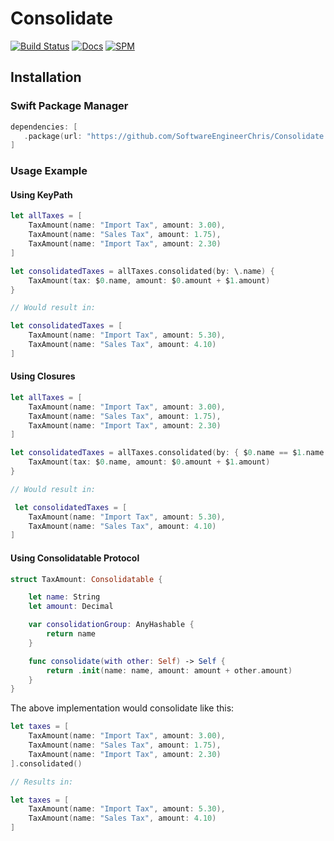 # Consolidate

[![Build Status](https://app.bitrise.io/app/2401d8d24819bc28/status.svg?token=rpSxCpEdigqkV5zTb-dRog)](https://app.bitrise.io/app/2401d8d24819bc28)
[![Docs](https://softwareengineerchris.github.io/Consolidate/badge.svg)](https://softwareengineerchris.github.io/Consolidate)
[![SPM](https://img.shields.io/badge/SPM-Supported-informational)](#)

## Installation

### Swift Package Manager
```swift
dependencies: [
   .package(url: "https://github.com/SoftwareEngineerChris/Consolidate.git", from: "1.0.0")
]
```

### Usage Example

#### Using KeyPath

```swift
let allTaxes = [
    TaxAmount(name: "Import Tax", amount: 3.00),
    TaxAmount(name: "Sales Tax", amount: 1.75),
    TaxAmount(name: "Import Tax", amount: 2.30)
]

let consolidatedTaxes = allTaxes.consolidated(by: \.name) {
    TaxAmount(tax: $0.name, amount: $0.amount + $1.amount)
}

// Would result in:

let consolidatedTaxes = [
    TaxAmount(name: "Import Tax", amount: 5.30),
    TaxAmount(name: "Sales Tax", amount: 4.10)
]
```

#### Using Closures

```swift
let allTaxes = [
    TaxAmount(name: "Import Tax", amount: 3.00),
    TaxAmount(name: "Sales Tax", amount: 1.75),
    TaxAmount(name: "Import Tax", amount: 2.30)
]

let consolidatedTaxes = allTaxes.consolidated(by: { $0.name == $1.name }) {
    TaxAmount(tax: $0.name, amount: $0.amount + $1.amount)
}

// Would result in:

 let consolidatedTaxes = [
    TaxAmount(name: "Import Tax", amount: 5.30),
    TaxAmount(name: "Sales Tax", amount: 4.10)
]
```

#### Using Consolidatable Protocol

```swift
struct TaxAmount: Consolidatable {

    let name: String
    let amount: Decimal

    var consolidationGroup: AnyHashable {
        return name
    }

    func consolidate(with other: Self) -> Self {
        return .init(name: name, amount: amount + other.amount)
    }
}
```

The above implementation would consolidate like this:


```swift
let taxes = [
    TaxAmount(name: "Import Tax", amount: 3.00),
    TaxAmount(name: "Sales Tax", amount: 1.75),
    TaxAmount(name: "Import Tax", amount: 2.30)
].consolidated()

// Results in:

let taxes = [
    TaxAmount(name: "Import Tax", amount: 5.30),
    TaxAmount(name: "Sales Tax", amount: 4.10)
]
```
